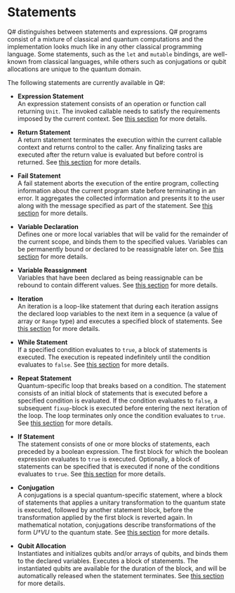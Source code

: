 # Statements

Q# distinguishes between statements and expressions. Q# programs consist of a mixture of classical and quantum computations and the implementation looks much like in any other classical programming language. Some statements, such as the `let` and `mutable` bindings, are well-known from classical languages, while others such as conjugations or qubit allocations are unique to the quantum domain.

The following statements are currently available in Q#:

* **Expression Statement**    
    An expression statement consists of an operation or function call returning `Unit`. The invoked callable needs to satisfy the requirements imposed by the current context. See [this section](https://github.com/microsoft/qsharp-language/main/specs/Specifications/Language/2_Statements/CallStatements.md) for more details.

* **Return Statement**    
    A return statement terminates the execution within the current callable context and returns control to the caller. Any finalizing tasks are executed after the return value is evaluated but before control is returned. See [this section](https://github.com/microsoft/qsharp-language/blob/main/Specifications/Language/2_Statements/ReturnsAndTermination.md) for more details.

* **Fail Statement**    
    A fail statement aborts the execution of the entire program, collecting information about the current program state before terminating in an error. It aggregates the collected information and presents it to the user along with the message specified as part of the statement. See [this section](https://github.com/microsoft/qsharp-language/blob/main/Specifications/Language/2_Statements/ReturnsAndTermination.md) for more details.

* **Variable Declaration**    
    Defines one or more local variables that will be valid for the remainder of the current scope, and binds them to the specified values. Variables can be permanently bound or declared to be reassignable later on. See [this section](https://github.com/microsoft/qsharp-language/blob/main/Specifications/Language/2_Statements/VariableDeclarationsAndUpdates.md) for more details.

* **Variable Reassignment**    
    Variables that have been declared as being reassignable can be rebound to contain different values. See [this section](https://github.com/microsoft/qsharp-language/blob/main/Specifications/Language/2_Statements/VariableDeclarationsAndUpdates.md) for more details.

* **Iteration**    
    An iteration is a loop-like statement that during each iteration assigns the declared loop variables to the next item in a sequence (a value of array or `Range` type) and executes a specified block of statements. See [this section](https://github.com/microsoft/qsharp-language/blob/main/Specifications/Language/2_Statements/LoopsAndIterations.md) for more details.
    
* **While Statement**    
    If a specified condition evaluates to `true`, a block of statements is executed. The execution is repeated indefinitely until the condition evaluates to `false`. See [this section](https://github.com/microsoft/qsharp-language/blob/main/Specifications/Language/2_Statements/LoopsAndIterations.md) for more details.

* **Repeat Statement**    
    Quantum-specific loop that breaks based on a condition. The statement consists of an initial block of statements that is executed before a specified condition is evaluated. If the condition evaluates to `false`, a subsequent `fixup`-block is executed before entering the next iteration of the loop. The loop terminates only once the condition evaluates to `true`. See [this section](https://github.com/microsoft/qsharp-language/blob/main/Specifications/Language/2_Statements/LoopsAndIterations.md) for more details.

* **If Statement**    
    The statement consists of one or more blocks of statements, each preceded by a boolean expression. The first block for which the boolean expression evaluates to `true` is executed. Optionally, a block of statements can be specified that is executed if none of the conditions evaluates to `true`. See [this section](https://github.com/microsoft/qsharp-language/blob/main/Specifications/Language/2_Statements/ConditionalBranching.md) for more details.

* **Conjugation**    
    A conjugations is a special quantum-specific statement, where a block of statements that applies a unitary transformation to the quantum state is executed, followed by another statement block, before the transformation applied by the first block is reverted again. In mathematical notation, conjugations describe transformations of the form *U†VU* to the quantum state. See [this section](https://github.com/microsoft/qsharp-language/blob/main/Specifications/Language/2_Statements/Conjugations.md) for more details.

* **Qubit Allocation**    
    Instantiates and initializes qubits and/or arrays of qubits, and binds them to the declared variables. Executes a block of statements.
    The instantiated qubits are available for the duration of the block, and will be automatically released when the statement terminates. See [this section](https://github.com/microsoft/qsharp-language/blob/main/Specifications/Language/2_Statements/QuantumMemoryManagement.md) for more details.
